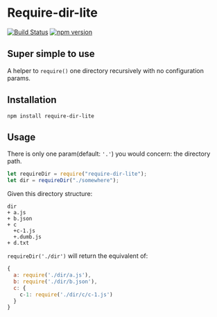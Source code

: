 # Require-dir-lite

[![Build Status](https://travis-ci.org/derekchuank/require-dir-lite.svg?branch=master)](https://travis-ci.org/derekchuank/require-dir-lite)
[![npm version](https://badge.fury.io/js/require-dir-lite.svg)](http://badge.fury.io/js/require-dir-lite)

## Super simple to use

A helper to `require()` one directory recursively with no configuration params.

## Installation

```
npm install require-dir-lite
```

## Usage

There is only one param(default: `'.'`) you would concern: the directory path.

```js
let requireDir = require("require-dir-lite");
let dir = requireDir("./somewhere");
```

Given this directory structure:

```
dir
+ a.js
+ b.json
+ c
  +c-1.js
  +.dumb.js
+ d.txt
```

`requireDir('./dir')` will return the equivalent of:

```js
{
  a: require('./dir/a.js'),
  b: require('./dir/b.json'),
  c: {
    c-1: require('./dir/c/c-1.js')
  }
}
```
